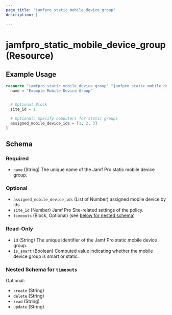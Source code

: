 ```yaml
---
page_title: "jamfpro_static_mobile_device_group"
description: |-
  
---
```


# jamfpro_static_mobile_device_group (Resource)


## Example Usage
```terraform
resource "jamfpro_static_mobile_device_group" "jamfpro_static_mobile_device_group_001" {
  name = "Example Mobile Device Group"


  # Optional Block
  site_id = 1

  # Optional: Specify computers for static groups
  assigned_mobile_device_ids = [1, 2, 3]
}
```

<!-- schema generated by tfplugindocs -->
## Schema

### Required

- `name` (String) The unique name of the Jamf Pro static mobile device group.

### Optional

- `assigned_mobile_device_ids` (List of Number) assigned mobile device by ids
- `site_id` (Number) Jamf Pro Site-related settings of the policy.
- `timeouts` (Block, Optional) (see [below for nested schema](#nestedblock--timeouts))

### Read-Only

- `id` (String) The unique identifier of the Jamf Pro static mobile device group.
- `is_smart` (Boolean) Computed value indicating whether the mobile device group is smart or static.

<a id="nestedblock--timeouts"></a>
### Nested Schema for `timeouts`

Optional:

- `create` (String)
- `delete` (String)
- `read` (String)
- `update` (String)
